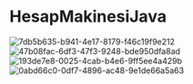 # HesapMakinesiJava

![7db5b635-b941-4e17-8179-f46c19f9e212](https://github.com/Rocktiel/HesapMakinesiJava/assets/93122097/22a6cf9f-f026-42ed-a8a9-156aa7f0bfd0)
![47b08fac-6df3-47f3-9248-bde950dfa8ad](https://github.com/Rocktiel/HesapMakinesiJava/assets/93122097/31d895bb-0c43-420f-b7ed-f89da4b4e5d7)
![193de7e8-0025-4cab-b4e6-9ff5ee4a429b](https://github.com/Rocktiel/HesapMakinesiJava/assets/93122097/e97e89ec-2ee3-426a-8e33-409572196b8c)
![0abd66c0-0df7-4896-ac48-9e1de66a5a63](https://github.com/Rocktiel/HesapMakinesiJava/assets/93122097/f7f3cefb-8c21-4850-9f1c-79deae20ac1b)
